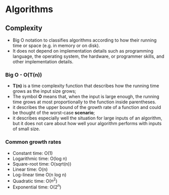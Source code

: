 # Algorithms

## Complexity

- Big O notation to classifies algorithms according to how their running time or space (e.g. in memory or on disk).
- It does not depend on implementation details such as programming language, the operating system, the hardware, or programmer skills, and other implementation details.

### Big O - O(T(n))

- **T(n)** is a time complexity function that describes how the running time grows as the input size grows;
- The symbol **O** means that, when the input is large enough, the running time grows at most proportionally to the function inside parentheses.
- it describes the upper bound of the growth rate of a function and could be thought of the worst-case **scenario**;
- it describes especially well the situation for large inputs of an algorithm, but it does not care about how well your algorithm performs with inputs of small size.

### Common growth rates

- Constant time: O(1)
- Logarithmic time: O(log n)
- Square-root time: O(sqrt(n))
- Linear time: O(n)
- Log-linear time O(n log n)
- Quadratic time: O($n^2$)
- Exponential time: O($2^n$)